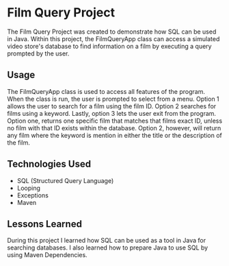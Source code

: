 # Film Query Project

The Film Query Project was created to demonstrate how SQL can be used in Java. Within this project, the FilmQueryApp class can access a simulated video store's database to find information on a film by executing a query prompted by the user.

## Usage

The FilmQueryApp class is used to access all features of the program. When the class is run, the user is prompted to select from a menu. Option 1 allows the user to search for a film using the film ID. Option 2 searches for films using a keyword. Lastly, option 3 lets the user exit from the program. Option one, returns one specific film that matches that films exact ID, unless no film with that ID exists within the database. Option 2, however, will return any film where the keyword is mention in either the title or the description of the film.

## Technologies Used

- SQL (Structured Query Language)
- Looping
- Exceptions
- Maven

## Lessons Learned

During this project I learned how SQL can be used as a tool in Java for searching databases. I also learned how to prepare Java to use SQL by using Maven Dependencies.  
